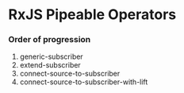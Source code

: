 # RxJS Pipeable Operators

### Order of progression
1. generic-subscriber
2. extend-subscriber
3. connect-source-to-subscriber
4. connect-source-to-subscriber-with-lift